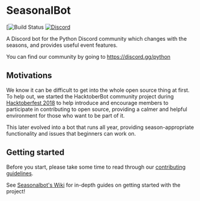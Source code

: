 # SeasonalBot

[![Build Status](https://github.com/python-discord/seasonalbot/workflows/Lint,%20Build%20&%20Deploy/badge.svg?branch=master)
[![Discord](https://img.shields.io/static/v1?label=Python%20Discord&logo=discord&message=%3E100k%20members&color=%237289DA&logoColor=white)](https://discord.gg/2B963hn)

A Discord bot for the Python Discord community which changes with the seasons, and provides useful event features.

You can find our community by going to https://discord.gg/python

## Motivations

We know it can be difficult to get into the whole open source thing at first. To help out, we started the HacktoberBot community project during [Hacktoberfest 2018](https://hacktoberfest.digitalocean.com) to help introduce and encourage members to participate in contributing to open source, providing a calmer and helpful environment for those who want to be part of it.

This later evolved into a bot that runs all year, providing season-appropriate functionality and issues that beginners can work on.

## Getting started
Before you start, please take some time to read through our [contributing guidelines](CONTRIBUTING.md).

See [Seasonalbot's Wiki](https://pythondiscord.com/pages/contributing/seasonalbot/) for in-depth guides on getting started with the project!
